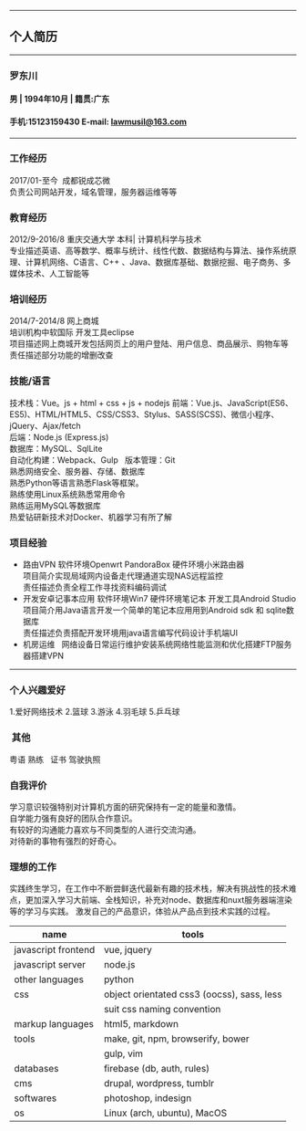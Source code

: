 


-------

## 个人简历  
---
### 罗东川  
#### 男 | 1994年10月 | 籍贯:广东   
#### 手机:15123159430     E-mail:  lawmusil@163.com  
---
###  工作经历
2017/01-至今  成都锐成芯微  
负责公司网站开发，域名管理，服务器运维等等  
  
 

### 教育经历
2012/9-2016/8	重庆交通大学  本科| 计算机科学与技术  
专业描述英语、高等数学、概率与统计、线性代数、数据结构与算法、操作系统原理、计算机网络、C语言、C++ 、Java、数据库基础、数据挖掘、电子商务、多媒体技术、人工智能等

### 培训经历
2014/7-2014/8   网上商城   
培训机构中软国际   开发工具eclipse  
项目描述网上商城开发包括网页上的用户登陆、用户信息、商品展示、购物车等  
责任描述部分功能的增删改查 

### 技能/语言
技术栈：Vue。js + html + css +  js + nodejs 
前端：Vue.js、JavaScript(ES6、ES5)、HTML/HTML5、CSS/CSS3、Stylus、SASS(SCSS)、微信小程序、jQuery、Ajax/fetch  
后端：Node.js (Express.js)  
数据库：MySQL、SqlLite  
自动化构建：Webpack、Gulp  
版本管理：Git   
熟悉网络安全、服务器、存储、数据库    
熟悉Python等语言熟悉Flask等框架。  
熟练使用Linux系统熟悉常用命令  
熟练运用MySQL等数据库   
热爱钻研新技术对Docker、机器学习有所了解  

### 项目经验
+ 路由VPN
软件环境Openwrt PandoraBox   硬件环境小米路由器  
项目简介实现局域网内设备走代理通道实现NAS远程监控  
责任描述负责全程工作寻找资料编码调试
+ 开发安卓记事本应用
软件环境Win7 硬件环境笔记本   开发工具Android Studio    
项目简介用Java语言开发一个简单的笔记本应用用到Android sdk 和 sqlite数据库    
责任描述负责搭配开发环境用java语言编写代码设计手机端UI      
+ 机房运维   
网络设备日常运行维护安装系统网络性能监测和优化搭建FTP服务器搭建VPN  

---
### 个人兴趣爱好
1.爱好网络技术 2.篮球  3.游泳  4.羽毛球 5.乒乓球  

###  其他
粤语	熟练     
证书  驾驶执照  

### 自我评价
学习意识较强特别对计算机方面的研究保持有一定的能量和激情。  
自学能力强有良好的团队合作意识。  
有较好的沟通能力喜欢与不同类型的人进行交流沟通。  
对待新的事物有强烈的好奇心。

### 理想的工作
实践终生学习，在工作中不断尝鲜迭代最新有趣的技术栈，解决有挑战性的技术难点，更加深入学习大前端、全栈知识，补充对node、数据库和nuxt服务器端渲染等的学习与实践。 
激发自己的产品意识，体验从产品点到技术实践的过程。



name | tools
---- | ---
|  javascript frontend | vue, jquery                                |  
|  javascript server   | node.js               |
|  other languages     | python                                      |
|  css                 | object orientated css3 (oocss), sass, less |
|                      | suit css naming convention                 |
|  markup languages    | html5, markdown                      |
|  tools               | make, git, npm, browserify, bower          |
|                     | gulp, vim                 |
| databases           | firebase (db, auth, rules)                 |
| cms                 | drupal, wordpress, tumblr                  |
| softwares           | photoshop, indesign |
| os                  | Linux (arch, ubuntu), MacOS                  |
